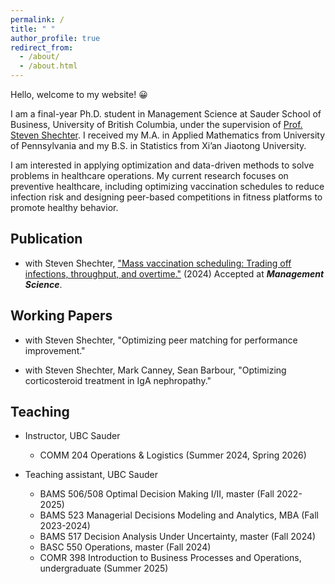 ```yaml
---
permalink: /
title: " "
author_profile: true
redirect_from: 
  - /about/
  - /about.html
---
```

Hello, welcome to my website! 😀 

I am a final-year Ph.D. student in Management Science at Sauder School of Business, University of British Columbia, under the supervision of [Prof. Steven Shechter](https://www.sauder.ubc.ca/people/steven-shechter). I received my M.A. in Applied Mathematics from University of Pennsylvania and my B.S. in Statistics from Xi’an Jiaotong University.

I am interested in applying optimization and data-driven methods to solve problems in healthcare operations. My current research focuses on preventive healthcare, including optimizing vaccination schedules to reduce infection risk and designing peer-based competitions in fitness platforms to promote healthy behavior.


## Publication
* with Steven Shechter, ["Mass vaccination scheduling: Trading off infections, throughput, and overtime."](https://pubsonline.informs.org/doi/10.1287/mnsc.2023.02958) (2024) Accepted at **_Management Science_**.

## Working Papers
* with Steven Shechter, "Optimizing peer matching for performance improvement."

* with Steven Shechter, Mark Canney, Sean Barbour, "Optimizing corticosteroid treatment in IgA nephropathy."

## Teaching
* Instructor, UBC Sauder
  + COMM 204 Operations & Logistics (Summer 2024, Spring 2026)

* Teaching assistant, UBC Sauder
  + BAMS 506/508 Optimal Decision Making I/II, master (Fall 2022-2025)
  + BAMS 523 Managerial Decisions Modeling and Analytics, MBA (Fall 2023-2024)
  + BAMS 517 Decision Analysis Under Uncertainty, master (Fall 2024)
  + BASC 550 Operations, master (Fall 2024)
  + COMR 398 Introduction to Business Processes and Operations, undergraduate (Summer 2025)
